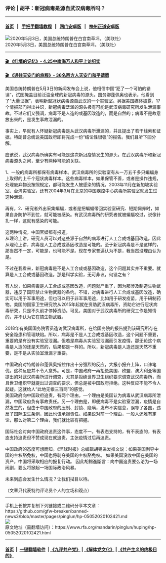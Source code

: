 ### 评论 | 胡平：新冠病毒是源自武汉病毒所吗？
------------------------

#### [首页](https://github.com/gfw-breaker/banned-news3/blob/master/README.md) &nbsp;&nbsp;|&nbsp;&nbsp; [手把手翻墙教程](https://github.com/gfw-breaker/guides/wiki) &nbsp;&nbsp;|&nbsp;&nbsp; [网门安卓版](https://github.com/oGate2/oGate) &nbsp;&nbsp;|&nbsp;&nbsp; [神州正道安卓版](https://github.com/SzzdOgate/update) 



<div id="headerimg">
 <img alt="2020年5月3日，美国总统特朗普在白宫南草坪。（美联社）" src="https://www.rfa.org/mandarin/pinglun/huping/hp-05052020102421.html/AP_20124658069139.jpg/@@images/0c0b8ad8-bc5c-41a8-a662-2c3919302c64.jpeg" title="2020年5月3日，美国总统特朗普在白宫南草坪。（美联社）"/>
 <div id="headerimgcontents">
  <div id="headerimgcaption">
   <span>
    2020年5月3日，美国总统特朗普在白宫南草坪。（美联社）
   </span>
   <!-- zoomattribute -->
  </div>
  <!-- headerimgcaption -->
 </div>
 <!-- headerimagecontents -->
</div>

<hr/>


#### [ 🎬  《红墙的记忆》- 4.25中南海万人和平上访纪实](http://141.164.39.94:10000/videos/legend/425.html)

 #### [ 🎬  《通往天安门的旅程》- 36名西方人天安门和平请愿 ](http://141.164.39.94:10000/videos/legend/JTT.html)

<div id="storytext">
 <div>
  <div class="slot_header">
  </div>
 </div>
 <p>
  美国总统特朗普在5月3日的新闻发布会上说，他相信中国“犯了一个可怕的错误”，试图掩盖目前泛滥全球的新冠病毒的源头。国务卿蓬佩奥也表示，他看到了“大量证据”，表明新型冠状病毒源自武汉的一个实验室。另据美国媒体披露，17个情报部门得出共识，新冠病毒泛滥的源头极有可能是武汉病毒研究所发生泄漏事故。不过它们又强调，病毒不是人造的或基因改造的，而是自然的；病毒不是故意放出來的，是发生事故泄漏的。
  <br/>
  <br/>
  事实上，早就有人怀疑新冠病毒是从武汉病毒所泄漏的，并且提出了若干线索和证据。特朗普总统说美国政府即将完成一份“结论性很强”的报告。我们且听下回分解。
  <br/>
  <br/>
  应该说，武汉病毒所确实有可能是这次新冠疫情发生的源头。在武汉病毒所和新冠病毒源头之间，至少有两种可能的关联。
  <br/>
  <br/>
  1、一般的病毒所都保有病毒样本。武汉病毒所的实验室有从一万五千多只蝙蝠身上取得的上千个冠状病毒样本。这些病毒样本，如果保管不善，或者是操作违规，处理废弃物没按照规定，都可能发生人被感染的情况。2003年11月在新加坡实验室、台湾实验室，还有2004年3月在北京的中国疾控中心病毒所实验室就发生过这种泄漏。
  <br/>
  <br/>
  再有，2、研究者外出采集蝙蝠，或者是把蝙蝠带回实验室研究、短期饲养时，如果自身防护不到位，就可能被感染。有武汉病毒所的研究者就被蝙蝠咬过，说像针扎一样，这就有感染的可能。
  <br/>
  <br/>
  这两种情况，中国官媒都有报道。
  <br/>
  从理论上讲，研究人员可以对这些源于自然的病毒进行人工合成或基因改造。因此从理论上讲，病毒是人工合成或基因改造是可能的。至于新冠病毒是不是这样的，那当然不一定，可能是，也可能不是。现在专家普遍认为不是，我当然没理由认为是。
  <br/>
  <br/>
  不过在我看来，新冠病毒是不是人工合成或基因改造，这个问题其实并不重要。就算是人工合成或基因改造，那是科学实验，无可非议，何错之有？
  <br/>
  <br/>
  有人说，如果病毒是人工合成或基因改造，问题就严重了，因为那涉及制造生物武器，违反了国际禁止生物武器的条约。不错，对病毒进行人工合成或基因改造，确实可以用于军事用途，但也可以用于非军事用途，比如用于研发疫苗，用于研制药物。美国的国家卫生研究院从2015年起就在资助武汉病毒所，资助它进行冠状病毒研究，只是不久前才停掉资助。可见，美国对于武汉病毒所的研究工作是知情的，并不认为它在搞生物武器。
  <br/>
  <br/>
  2018年有美国国务院官员造访武汉病毒所，在给国务院的报告提到该研究所存在安全隐患和管理缺陷。所以，病毒是不是人工合成或基因改造，这个问题不重要，重要的是有没有实验室泄漏。但若是病毒从实验室泄漏而引发疫情，那无论这个病毒是人造的还是天然的，后果都是一样的。所以，新冠病毒是人造还是天然不重要，是不是从实验室泄漏才重要。
  <br/>
  <br/>
  中国政府对特朗普和蓬佩奥指控作出十分强烈的反应，大报小报齐上阵，口诛笔伐。这种反应并不令人意外。可是，中国政府一再拒绝美国、欧盟、澳大利亚等国提出的对武汉病毒所进行调查，尤其是拒绝世界卫生组织要求调查武汉病毒所，而且世卫组织早就提出过调查的要求，但总是被中国政府拒绝。这种反应不能不令人起疑。这就给人“此地无银三百两”的感觉。
  <br/>
  美国政府向中国政府追责，有两个理由。一个理由是美国认为病毒从武汉病毒所泄漏，中国政府负有事故责任。另一个理由是，即便病毒不是实验室泄漏，疫情是自然发生的，但由于中国政府的压制、封锁、隐瞒，发布不实信息，误导了各国，违反了国际卫生条例，因此也该承担责任。如果说对前一个理由，一般人还难有定论，那么对第二个理由，我们就比较有把握。
  <br/>
  <br/>
  国际社会对向中国政府追责这件事，态度不一。有表态支持的，有不表态的，有表态支持追责但不赞成现在就追责，主张疫情过后再追责。
  <br/>
  <br/>
  中国政府的态度可想而知。《环球时报》总编辑胡锡进发推文说：如果美国剥夺中国的主权豁免权，中国也将剥夺美国的主权豁免权。 如果美国没收中国在美国的资产，中国将采取相应的报复行动。 因此胡錫進斷言：向中国追责要么沦为一场闹剧，要么将掀起一场国际政治风暴。
  <br/>
  <br/>
  未来到底会发生什么情况？让我们拭目以待。
  <br/>
  <br/>
  （文章只代表特约评论员个人的立场和观点）
 </p>
</div>

<hr/>
手机上长按并复制下列链接或二维码分享本文章：<br/>
https://github.com/gfw-breaker/banned-news3/blob/master/pages/pinglun/hp-05052020102421.md <br/>
<a href='https://github.com/gfw-breaker/banned-news3/blob/master/pages/pinglun/hp-05052020102421.md'><img src='https://github.com/gfw-breaker/banned-news3/blob/master/pages/pinglun/hp-05052020102421.md.png'/></a> <br/>
原文地址（需翻墙访问）：https://www.rfa.org/mandarin/pinglun/huping/hp-05052020102421.html


------------------------
#### [首页](https://github.com/gfw-breaker/banned-news3/blob/master/README.md) &nbsp;|&nbsp; [一键翻墙软件](https://github.com/gfw-breaker/nogfw/blob/master/README.md) &nbsp;| [《九评共产党》](https://github.com/gfw-breaker/9ping.md/blob/master/README.md#九评之一评共产党是什么) | [《解体党文化》](https://github.com/gfw-breaker/jtdwh.md/blob/master/README.md) | [《共产主义的终极目的》](https://github.com/gfw-breaker/gczydzjmd.md/blob/master/README.md)


<img src='http://gfw-breaker.win/banned-news3/pages/pinglun/hp-05052020102421.md' width='0px' height='0px'/>